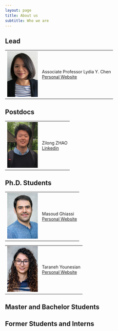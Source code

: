 ```yaml
---
layout: page
title: About us
subtitle: Who we are
---
```


## Lead



<table><tr>
<td> <img src="./images/chen.jpg" title="Associate Professor" width="100" height="150"/> </td>
<td> Associate Professor Lydia Y. Chen  <br> <a href="https://lydiaychen.com/">Personal Website</a></td>
</tr></table>



## Postdocs

<table><tr>
<td> <img src="./images/zhao.jpg" title="Postdoc" width="100" height="150"/> </td>
<td> Zilong ZHAO  <br> <a href="https://www.linkedin.com/in/zilong-zhao/">Linkedin</a></td>
</tr></table>

## Ph.D. Students
<table><tr>
<td> <img src="./images/ghiassi.jpg" title="phd" width="100" height="150"/> </td>
<td> Masoud Ghiassi  <br> <a href="https://www.tudelft.nl/ewi/over-de-faculteit/afdelingen/software-technology/distributed-systems/people/masoud-ghiassi/">Personal Website</a></td>
</tr></table>

<table><tr>
<td> <img src="./images/younesian.jpg" title="phd" width="100" height="150"/> </td>
<td> Taraneh Younesian  <br> <a href="https://www.tudelft.nl/ewi/over-de-faculteit/afdelingen/software-technology/distributed-systems/people/taraneh-younesian/">Personal Website</a></td>
</tr></table>

## Master and Bachelor Students

## Former Students and Interns
